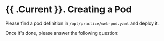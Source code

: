 # {{ .Current }}. Creating a Pod

Please find a pod definition in `/opt/practice/web-pod.yaml` and deploy it.

Once it's done, please answer the following question: